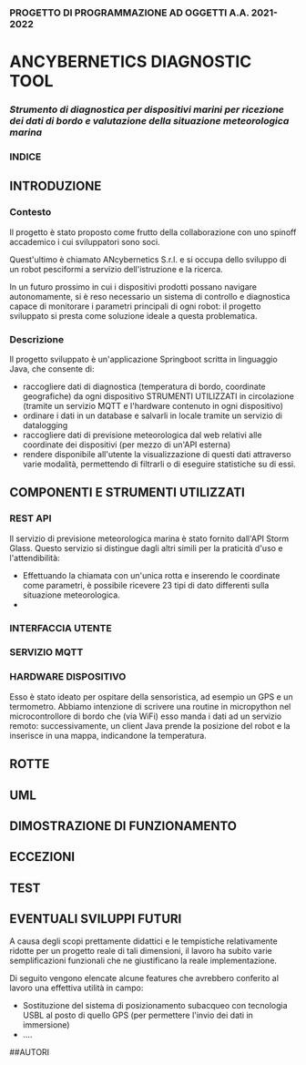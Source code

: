 ### PROGETTO DI PROGRAMMAZIONE AD OGGETTI A.A. 2021-2022
# ANCYBERNETICS DIAGNOSTIC TOOL 
### _Strumento di diagnostica per dispositivi marini per ricezione dei dati di bordo e valutazione della situazione meteorologica marina_

### INDICE

## INTRODUZIONE

### Contesto
Il progetto è stato proposto come frutto della collaborazione con uno spinoff accademico i cui sviluppatori sono soci.

Quest'ultimo è chiamato ANcybernetics S.r.l. e si occupa dello sviluppo di un robot pesciformi a servizio dell'istruzione e la ricerca.

In un futuro prossimo in cui i dispositivi prodotti possano navigare autonomamente, si è reso necessario un sistema di controllo e diagnostica capace di monitorare 
i parametri principali di ogni robot: il progetto sviluppato si presta come soluzione ideale a questa problematica.

### Descrizione
Il progetto sviluppato è un'applicazione Springboot scritta in linguaggio Java,  che consente di:
- raccogliere dati di diagnostica (temperatura di bordo, coordinate geografiche) da ogni dispositivo STRUMENTI UTILIZZATI in circolazione (tramite un servizio MQTT e l'hardware contenuto in ogni dispositivo)
- ordinare i dati in un database e salvarli in locale tramite un servizio di datalogging
- raccogliere dati di previsione meteorologica dal web relativi alle coordinate dei dispositivi (per mezzo di un'API esterna)
- rendere disponibile all'utente la visualizzazione di questi dati attraverso varie modalità, permettendo di filtrarli o di eseguire statistiche su di essi.

## COMPONENTI E STRUMENTI UTILIZZATI
### REST API
Il servizio di previsione meteorologica marina è stato fornito dall'API Storm Glass. 
Questo servizio si distingue dagli altri simili per la praticità d'uso e l'attendibilità:
- Effettuando la chiamata con un'unica rotta e inserendo le coordinate come parametri, è possibile ricevere 23 tipi di dato differenti sulla situazione meteorologica.
- 
### INTERFACCIA UTENTE

### SERVIZIO MQTT

### HARDWARE DISPOSITIVO
Esso è stato ideato per ospitare della sensoristica, ad esempio un GPS e un termometro.
Abbiamo intenzione di scrivere una routine in micropython nel microcontrollore di bordo che (via WiFi) esso manda i dati ad un servizio remoto: 
successivamente, un client Java prende la posizione del robot e la inserisce in una mappa, indicandone la temperatura.

## ROTTE

## UML

## DIMOSTRAZIONE DI FUNZIONAMENTO

## ECCEZIONI

## TEST

## EVENTUALI SVILUPPI FUTURI
A causa degli scopi prettamente didattici e le tempistiche relativamente ridotte per un progetto reale di tali dimensioni, 
il lavoro ha subito varie semplificazioni funzionali che ne giustificano la reale implementazione.

Di seguito vengono elencate alcune features che avrebbero conferito al lavoro una effettiva utilità in campo:

- Sostituzione del sistema di posizionamento subacqueo con tecnologia USBL al posto di quello GPS (per permettere l'invio dei dati in immersione)
- ....

##AUTORI



